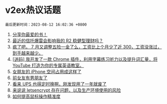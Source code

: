 # v2ex热议话题

`最后更新时间：2023-08-12 16:02:36 +0800`

1. [分享你最爱的书！](https://www.v2ex.com/t/964501)
1. [最近的信托爆雷会影响我的 R2 稳健型理财吗？](https://www.v2ex.com/t/964581)
1. [疯了吧， 7 月又调整五险一金了么，工资比上个月少了近 300，工资没涨过，到手越来越少。](https://www.v2ex.com/t/964487)
1. [[送码] 我开发了一款 Chrome 插件，利用字幕练习听力以及提升词汇量，将 YouTube 打造为你的专属英语教室。](https://www.v2ex.com/t/964624)
1. [女朋友的 iPhone 空间占用成这样了](https://www.v2ex.com/t/964540)
1. [前女友有男朋友了](https://www.v2ex.com/t/964528)
1. [看来 UPS 也得定时换啊，刚发现用了一年就废了](https://www.v2ex.com/t/964573)
1. [来说说 letsencrypt 存在问题，以及生产环境使用的风险](https://www.v2ex.com/t/964589)
1. [如何提高鼠标操作精准度](https://www.v2ex.com/t/964511)

